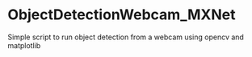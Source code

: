 # ObjectDetectionWebcam_MXNet
Simple script to run object detection from a webcam using opencv and matplotlib
